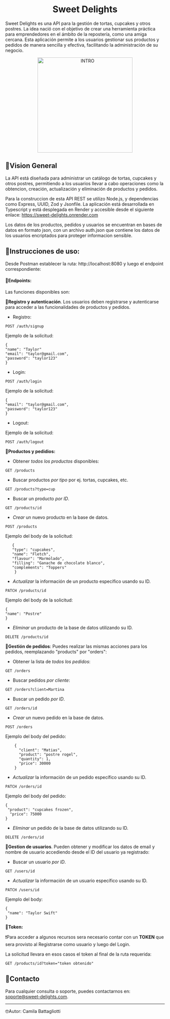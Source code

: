<h1 align="center"> Sweet Delights </h1>

Sweet Delights es una API para la gestión de tortas, cupcakes y otros postres.
La idea nació con el objetivo de crear una herramienta práctica para emprendedores en el ámbito de la repostería, como una amiga cercana. Esta aplicación permite a los usuarios gestionar sus productos y pedidos de manera sencilla y efectiva, facilitando la administración de su negocio.

<p align="center">
<img src="https://media1.tenor.com/m/BOMrzW02VW0AAAAC/cupcakes-dessert.gif" alt="INTRO" width="300">
</p>

## 📌Vision General

La API está diseñada para administrar un catálogo de tortas, cupcakes y otros postres, permitiendo a los usuarios llevar a cabo operaciones como la obtencion, creación, actualización y eliminación de productos y pedidos.

Para la construccion de esta API REST se utilizo Node.js, y dependencias como Express, UUID, Zod y Jsonfile. La aplicación está desarrollada en Typescript y está desplegada en Render y accesible desde el siguiente enlace: https://sweet-delights.onrender.com

Los datos de los productos, pedidos y usuarios se encuentran en bases de datos en formato json, con un archivo auth.json que contiene los datos de los usuarios encriptados para proteger informacion sensible.

## 📌Instrucciones de uso:

Desde Postman establecer la ruta: http://localhost:8080 y luego el endpoint correspondiente:

#### 🔴Endpoints:

Las funciones disponibles son:

🧁**Registro y autenticación**. Los usuarios deben registrarse y autenticarse para acceder a las funcionalidades de productos y pedidos.

- Registro:

```
POST /auth/signup
```

Ejemplo de la solicitud:

```
{
"name": "Taylor"
"email": "taylor@gmail.com",
"password": "taylor123"
}
```

- Login:

```
POST /auth/login
```

Ejemplo de la solicitud:

```
{
"email": "taylor@gmail.com",
"password": "taylor123"
}
```

- Logout:

Ejemplo de la solicitud:

```
POST /auth/logout
```

🧁**Productos y pedidios:**

- Obtener _todos los productos_ disponibles:

```
GET /products
```

- Buscar productos _por tipo_ por ej. tortas, cupcakes, etc.

```
GET /products?type=cup
```

- Buscar un producto _por ID_.

```
GET /products/id
```

- _Crear_ un nuevo producto en la base de datos.

```
POST /products
```

Ejemplo del body de la solicitud:

```
   {
   "type": "cupcakes",
   "name": "Fletch",
   "flavour": "Marmolado",
   "filling": "Ganache de chocolate blanco",
   "complements": "Toppers"
    }

```

- _Actualizar_ la información de un producto específico usando su ID.

```
PATCH /products/id
```

Ejemplo del body de la solicitud:

```
{
"name": "Postre"
}
```

- _Eliminar_ un producto de la base de datos utilizando su ID.

```
DELETE /products/id
```

🧁**Gestión de pedidos**: Puedes realizar las mismas acciones para los pedidos, reemplazando "products" por "orders":

- Obtener la lista de _todos los pedidos_:

```
GET /orders
```

- Buscar pedidos _por cliente_:

```
GET /orders?client=Martina
```

- Buscar un pedido _por ID_.

```
GET /orders/id
```

- _Crear_ un nuevo pedido en la base de datos.

```
POST /orders
```

Ejemplo del body del pedido:

```
    {
      "client": "Matias",
      "product": "postre rogel",
      "quantity": 1,
      "price": 30000
    }

```

- _Actualizar_ la información de un pedido específico usando su ID.

```
PATCH /orders/id
```

Ejemplo del body del pedido:

```
{
 "product": "cupcakes frozen",
  "price": 75000
}
```

- _Eliminar_ un pedido de la base de datos utilizando su ID.

```
DELETE /orders/id
```

🧁**Gestion de usuarios**. Pueden obtener y modificar los datos de email y nombre de usuario accediendo desde el ID del usuario ya registrado:

- Buscar un usuario _por ID_.

```
GET /users/id
```

- _Actualizar_ la información de un usuario específico usando su ID.

```
PATCH /users/id
```

Ejemplo del body:

```
{
 "name": "Taylor Swift"
}
```

🧁**Token:**

❗Para acceder a algunos recursos sera necesario contar con un **TOKEN** que sera provisto al Registrarse como usuario y luego del Login.

La solicitud llevara en esos casos el token al final de la ruta requerida:

```
GET /products/id?token="token obtenido"
```

## 📌Contacto

Para cualquier consulta o soporte, puedes contactarnos en: [soporte@sweet-delights.com](mailto:soporte@sweet-delights.com).

---

🤓Autor: Camila Battagliotti

